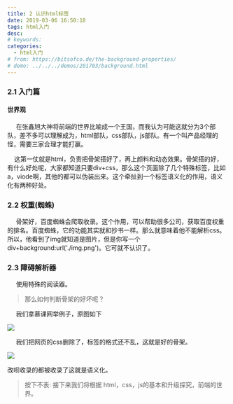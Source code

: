 ```yaml
---
title: 2 认识html标签
date: 2019-03-06 16:50:18
tags: html入门
desc: 
# keywords: 
categories:
  - html入门
# from: https://bitsofco.de/the-background-properties/
# demo: ../../../demos/201703/background.html
---
```


<a name="10369f11"></a>
### 2.1 入门篇

<a name="cfb83c02"></a>
#### 世界观

     在张鑫旭大神将前端的世界比喻成一个王国，而我认为可能这就分为3个部队，差不多可以理解成为，html部队，css部队，js部队。有一个叫产品经理的怪，需要三家合理才能打赢。

    这第一仗就是html，负责把骨架搭好了，再上颜料和动态效果。骨架搭的好，有什么好处呢，大家都知道只要div+css，那么这个页面除了几个特殊标签，比如a，viode啊，其他的都可以伪装出来。这个牵扯到一个标签语义化的作用，语义化有两种好处。

<a name="9c983fd3"></a>
### 2.2 权重(蜘蛛)

     骨架好，百度蜘蛛会爬取收录。这个作用，可以帮助很多公司，获取百度权重的排名。百度蜘蛛，它的功能其实就和抄书一样。那么就意味着他不能解析css。所以，他看到了img就知道是图片，但是你写一个div+background:url('./img.png')。它可就不认识了。

<a name="adc00fab"></a>
### 2.3 障碍解析器

     使用特殊的阅读器。

> 那么如何判断骨架的好坏呢？


     我们拿慕课网举例子，原图如下

![](https://cdn.nlark.com/yuque/0/2019/png/271124/1551858682311-ba33b5ea-4aa3-45a7-9b40-2b9eb19b592b.png#align=left&display=inline&height=164&originHeight=423&originWidth=1919&size=0&status=done&width=746)

     我们把网页的css删除了，标签的格式还不乱，这就是好的骨架。

![](https://cdn.nlark.com/yuque/0/2019/png/271124/1551858682559-cca75bd2-0336-470a-a0c3-692ec42ad69d.png#align=left&display=inline&height=411&originHeight=411&originWidth=307&size=0&status=done&width=307)

改呗收录的都被收录了这就是语义化。

> 按下不表: 接下来我们将根据 html，css，js的基本和升级探究，前端的世界。


